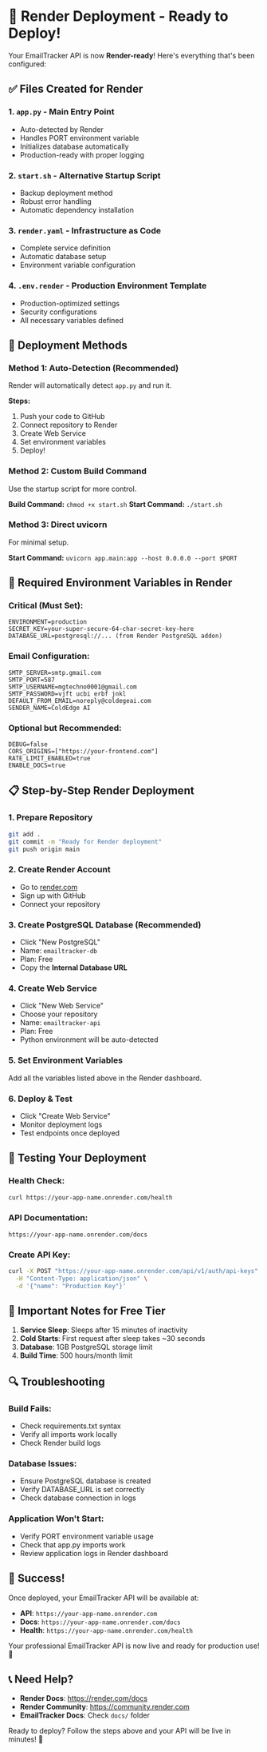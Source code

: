 # 🎯 Render Deployment - Ready to Deploy!

Your EmailTracker API is now **Render-ready**! Here's everything that's been configured:

## ✅ Files Created for Render

### 1. **`app.py`** - Main Entry Point
- Auto-detected by Render
- Handles PORT environment variable
- Initializes database automatically
- Production-ready with proper logging

### 2. **`start.sh`** - Alternative Startup Script
- Backup deployment method
- Robust error handling
- Automatic dependency installation

### 3. **`render.yaml`** - Infrastructure as Code
- Complete service definition
- Automatic database setup
- Environment variable configuration

### 4. **`.env.render`** - Production Environment Template
- Production-optimized settings
- Security configurations
- All necessary variables defined

## 🚀 Deployment Methods

### Method 1: Auto-Detection (Recommended)
Render will automatically detect `app.py` and run it.

**Steps:**
1. Push your code to GitHub
2. Connect repository to Render
3. Create Web Service
4. Set environment variables
5. Deploy!

### Method 2: Custom Build Command
Use the startup script for more control.

**Build Command:** `chmod +x start.sh`
**Start Command:** `./start.sh`

### Method 3: Direct uvicorn
For minimal setup.

**Start Command:** `uvicorn app.main:app --host 0.0.0.0 --port $PORT`

## 🔧 Required Environment Variables in Render

### Critical (Must Set):
```
ENVIRONMENT=production
SECRET_KEY=your-super-secure-64-char-secret-key-here
DATABASE_URL=postgresql://... (from Render PostgreSQL addon)
```

### Email Configuration:
```
SMTP_SERVER=smtp.gmail.com
SMTP_PORT=587
SMTP_USERNAME=mgtechno0001@gmail.com
SMTP_PASSWORD=vjft ucbi erbf jnkl
DEFAULT_FROM_EMAIL=noreply@coldegeai.com
SENDER_NAME=ColdEdge AI
```

### Optional but Recommended:
```
DEBUG=false
CORS_ORIGINS=["https://your-frontend.com"]
RATE_LIMIT_ENABLED=true
ENABLE_DOCS=true
```

## 📋 Step-by-Step Render Deployment

### 1. Prepare Repository
```bash
git add .
git commit -m "Ready for Render deployment"
git push origin main
```

### 2. Create Render Account
- Go to [render.com](https://render.com)
- Sign up with GitHub
- Connect your repository

### 3. Create PostgreSQL Database (Recommended)
- Click "New PostgreSQL"
- Name: `emailtracker-db`
- Plan: Free
- Copy the **Internal Database URL**

### 4. Create Web Service
- Click "New Web Service"
- Choose your repository
- Name: `emailtracker-api`
- Plan: Free
- Python environment will be auto-detected

### 5. Set Environment Variables
Add all the variables listed above in the Render dashboard.

### 6. Deploy & Test
- Click "Create Web Service"
- Monitor deployment logs
- Test endpoints once deployed

## 🧪 Testing Your Deployment

### Health Check:
```bash
curl https://your-app-name.onrender.com/health
```

### API Documentation:
```
https://your-app-name.onrender.com/docs
```

### Create API Key:
```bash
curl -X POST "https://your-app-name.onrender.com/api/v1/auth/api-keys" \
  -H "Content-Type: application/json" \
  -d '{"name": "Production Key"}'
```

## 🚨 Important Notes for Free Tier

1. **Service Sleep**: Sleeps after 15 minutes of inactivity
2. **Cold Starts**: First request after sleep takes ~30 seconds
3. **Database**: 1GB PostgreSQL storage limit
4. **Build Time**: 500 hours/month limit

## 🔍 Troubleshooting

### Build Fails:
- Check requirements.txt syntax
- Verify all imports work locally
- Check Render build logs

### Database Issues:
- Ensure PostgreSQL database is created
- Verify DATABASE_URL is set correctly
- Check database connection in logs

### Application Won't Start:
- Verify PORT environment variable usage
- Check that app.py imports work
- Review application logs in Render dashboard

## 🎉 Success!

Once deployed, your EmailTracker API will be available at:
- **API**: `https://your-app-name.onrender.com`
- **Docs**: `https://your-app-name.onrender.com/docs`
- **Health**: `https://your-app-name.onrender.com/health`

Your professional EmailTracker API is now live and ready for production use! 🚀

## 📞 Need Help?

- **Render Docs**: https://render.com/docs
- **Render Community**: https://community.render.com
- **EmailTracker Docs**: Check `docs/` folder

Ready to deploy? Follow the steps above and your API will be live in minutes! 🎯
